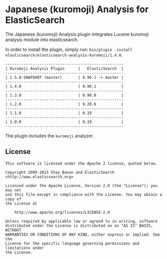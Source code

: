 Japanese (kuromoji) Analysis for ElasticSearch
==================================

The Japanese (kuromoji) Analysis plugin integrates Lucene kuromoji analysis module into elasticsearch.

In order to install the plugin, simply run: `bin/plugin -install elasticsearch/elasticsearch-analysis-kuromoji/1.4.0`.

    ----------------------------------------------------
    | Kuromoji Analysis Plugin      |   ElasticSearch  |
    ----------------------------------------------------
    | 1.5.0-SNAPSHOT (master)       | 0.90.1 -> master |
    ----------------------------------------------------
    | 1.4.0                         | 0.90.1           |
    ----------------------------------------------------
    | 1.3.0                         | 0.90.0           |
    ----------------------------------------------------
    | 1.2.0                         | 0.20.6           |
    ----------------------------------------------------
    | 1.1.0                         | 0.19             |
    ----------------------------------------------------
    | 1.0.0                         | 0.19             |
    ----------------------------------------------------

The plugin includes the `kuromoji` analyzer.

License
-------

    This software is licensed under the Apache 2 license, quoted below.

    Copyright 2009-2013 Shay Banon and ElasticSearch <http://www.elasticsearch.org>

    Licensed under the Apache License, Version 2.0 (the "License"); you may not
    use this file except in compliance with the License. You may obtain a copy of
    the License at

        http://www.apache.org/licenses/LICENSE-2.0

    Unless required by applicable law or agreed to in writing, software
    distributed under the License is distributed on an "AS IS" BASIS, WITHOUT
    WARRANTIES OR CONDITIONS OF ANY KIND, either express or implied. See the
    License for the specific language governing permissions and limitations under
    the License.
